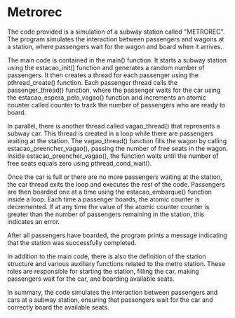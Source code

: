 # Metrorec

The code provided is a simulation of a subway station called "METROREC". The program simulates the interaction between passengers and wagons at a station, where passengers wait for the wagon and board when it arrives.

The main code is contained in the main() function. It starts a subway station using the estacao_init() function and generates a random number of passengers. It then creates a thread for each passenger using the pthread_create() function. Each passenger thread calls the passenger_thread() function, where the passenger waits for the car using the estacao_espera_pelo_vagao() function and increments an atomic counter called counter to track the number of passengers who are ready to board.

In parallel, there is another thread called vagao_thread() that represents a subway car. This thread is created in a loop while there are passengers waiting at the station. The vagao_thread() function fills the wagon by calling estacao_preencher_vagao(), passing the number of free seats in the wagon. Inside estacao_preencher_vagao(), the function waits until the number of free seats equals zero using pthread_cond_wait().

Once the car is full or there are no more passengers waiting at the station, the car thread exits the loop and executes the rest of the code. Passengers are then boarded one at a time using the estacao_embarque() function inside a loop. Each time a passenger boards, the atomic counter is decremented. If at any time the value of the atomic counter counter is greater than the number of passengers remaining in the station, this indicates an error.

After all passengers have boarded, the program prints a message indicating that the station was successfully completed.

In addition to the main code, there is also the definition of the station structure and various auxiliary functions related to the metro station. These roles are responsible for starting the station, filling the car, making passengers wait for the car, and boarding available seats.

In summary, the code simulates the interaction between passengers and cars at a subway station, ensuring that passengers wait for the car and correctly board the available seats.
